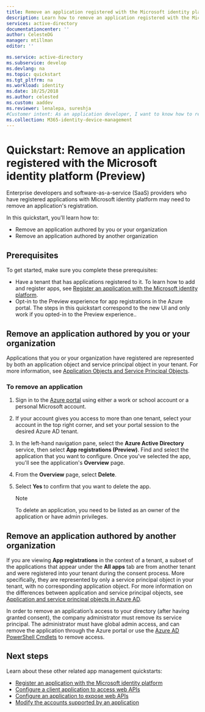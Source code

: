 ```yaml
---
title: Remove an application registered with the Microsoft identity platform | Azure
description: Learn how to remove an application registered with the Microsoft identity platform.
services: active-directory
documentationcenter: ''
author: CelesteDG
manager: mtillman
editor: ''

ms.service: active-directory
ms.subservice: develop
ms.devlang: na
ms.topic: quickstart
ms.tgt_pltfrm: na
ms.workload: identity
ms.date: 10/25/2018
ms.author: celested
ms.custom: aaddev
ms.reviewer: lenalepa, sureshja
#Customer intent: As an application developer, I want to know how to remove my application from the Microsoft identity registered.
ms.collection: M365-identity-device-management
---
```


# Quickstart: Remove an application registered with the Microsoft identity platform (Preview)

Enterprise developers and software-as-a-service (SaaS) providers who have registered applications with Microsoft identity platform may need to remove an application's registration.

In this quickstart, you'll learn how to:

* Remove an application authored by you or your organization
* Remove an application authored by another organization

## Prerequisites

To get started, make sure you complete these prerequisites:

* Have a tenant that has applications registered to it. To learn how to add and register apps, see [Register an application with the Microsoft identity platform](quickstart-register-app.md).
* Opt-in to the Preview experience for app registrations in the Azure portal. The steps in this quickstart correspond to the new UI and only work if you opted-in to the Preview experience..

## Remove an application authored by you or your organization

Applications that you or your organization have registered are represented by both an application object and service principal object in your tenant. For more information, see [Application Objects and Service Principal Objects](active-directory-application-objects.md).

### To remove an application

1. Sign in to the [Azure portal](https://portal.azure.com) using either a work or school account or a personal Microsoft account.
2. If your account gives you access to more than one tenant, select your account in the top right corner, and set your portal session to the desired Azure AD tenant.
3. In the left-hand navigation pane, select the **Azure Active Directory** service, then select **App registrations (Preview)**. Find and select the application that you want to configure. Once you've selected the app, you'll see the application's **Overview** page.
4. From the **Overview** page, select **Delete**.
5. Select **Yes** to confirm that you want to delete the app.

   > [!NOTE]
   > To delete an application, you need to be listed as an owner of the application or have admin privileges.

## Remove an application authored by another organization

If you are viewing **App registrations** in the context of a tenant, a subset of the applications that appear under the **All apps** tab are from another tenant and were registered into your tenant during the consent process. More specifically, they are represented by only a service principal object in your tenant, with no corresponding application object. For more information on the differences between application and service principal objects, see [Application and service principal objects in Azure AD](active-directory-application-objects.md).

In order to remove an application’s access to your directory (after having granted consent), the company administrator must remove its service principal. The administrator must have global admin access, and can remove the application through the Azure portal or use the [Azure AD PowerShell Cmdlets](https://go.microsoft.com/fwlink/?LinkId=294151) to remove access.

## Next steps

Learn about these other related app management quickstarts:

* [Register an application with the Microsoft identity platform](quickstart-register-app.md)
* [Configure a client application to access web APIs](quickstart-configure-app-access-web-apis.md)
* [Configure an application to expose web APIs](quickstart-configure-app-expose-web-apis.md)
* [Modify the accounts supported by an application](quickstart-modify-supported-accounts.md)
